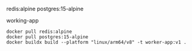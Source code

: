 redis:alpine
postgres:15-alpine

working-app
```
docker pull redis:alpine
docker pull postgres:15-alpine
docker buildx build --platform "linux/arm64/v8" -t worker-app:v1 .
```
